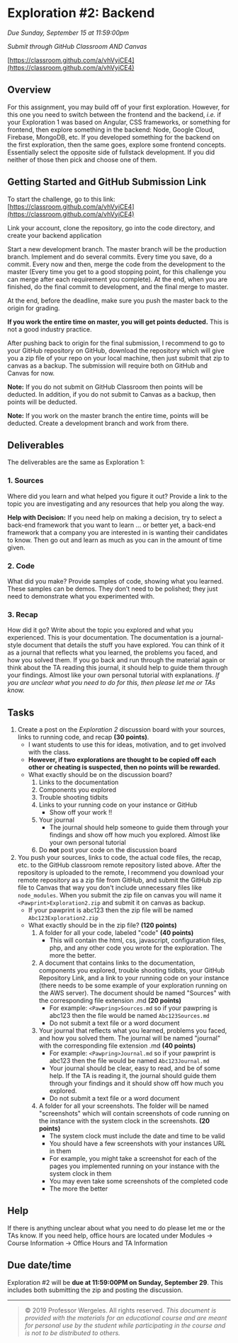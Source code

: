 # Exploration #2: Backend 

*Due Sunday, September 15 at 11:59:00pm*

*Submit through GitHub Classroom AND Canvas*

[https://classroom.github.com/a/vhVyiCE4](https://classroom.github.com/a/vhVyiCE4)


## Overview
For this assignment, you may build off of your first exploration. However, for this one you need to switch between the frontend and the backend,  _i.e._  if your Exploration 1 was based on Angular, CSS frameworks, or something for frontend, then explore something in the backend: Node, Google Cloud, Firebase, MongoDB, etc. If you developed something for the backend on the first exploration, then the same goes, explore some frontend concepts. Essentially select the opposite side of fullstack development. If you did neither of those then pick and choose one of them. 

## Getting Started and GitHub Submission Link

To start the challenge, go to this link:  [https://classroom.github.com/a/vhVyiCE4](https://classroom.github.com/a/vhVyiCE4)

Link your account, clone the repository, go into the code directory, and create your backend application 

Start a new development branch. The master branch will be the production branch. Implement and do several commits. Every time you save, do a commit. Every now and then, merge the code from the development to the master (Every time you get to a good stopping point, for this challenge you can merge after each requirement you complete). At the end, when you are finished, do the final commit to development, and the final merge to master.

At the end, before the deadline, make sure you push the master back to the origin for grading.

**If you work the entire time on master, you will get points deducted.**  This is not a good industry practice.

After pushing back to origin for the final submission, I recommend to go to your GitHub repository on GitHub, download the repository which will give you a zip file of your repo on your local machine, then just submit that zip to canvas as a backup. The submission will require both on GitHub and Canvas for now.

**Note:** If you do not submit on GitHub Classroom then points will be deducted. In addition, if you do not submit to Canvas as a backup, then points will be deducted. 

**Note:** If you work on the master branch the entire time, points will be deducted. Create a development branch and work from there. 

## Deliverables 
The deliverables are the same as Exploration 1:

### 1. Sources

Where did you learn and what helped you figure it out? Provide a link to the topic you are investigating and any resources that help you along the way.

**Help with Decision:** If you need help on making a decision, try to select a back-end framework that you want to learn ... or better yet, a back-end framework that a company you are interested in is wanting their candidates to know. Then go out and learn as much as you can in the amount of time given.

### 2. Code

What did you make? Provide samples of code, showing what you learned. These samples can be demos. They don’t need to be polished; they just need to demonstrate what you experimented with.

### 3. Recap 

How did it go? Write about the topic you explored and what you experienced. This is your documentation. The documentation is a journal-style document that details the stuff you have explored.  You can think of it as a journal that reflects what you learned, the problems you faced, and how you solved them. If you go back and run through the material again or think about the TA reading this journal, it should help to guide them through your findings. Almost like your own personal tutorial with explanations. *If you are unclear what you need to do for this, then please let me or TAs know.*

## Tasks

1.  Create a post on the  _Exploration 2_  discussion board with your sources, links to running code, and recap  **(30 points)**.
    -   I want students to use this for ideas, motivation, and to get involved with the class. 
    - **However, if two explorations are thought to be copied off each other or cheating is suspected, then no points will be rewarded.**
    -   What exactly should be on the discussion board?
        1.  Links to the documentation
        2.  Components you explored
        3.  Trouble shooting tidbits
        4.  Links to your running code on your instance or GitHub
            -   Show off your work !!
        5.  Your journal
            -   The journal should help someone to guide them through your findings and show off how much you explored. Almost like your own personal tutorial
          6. Do **not** post your code on the discussion board
2.  You push your sources, links to code, the actual code files, the recap, etc. to the GitHub classroom remote repository listed above. After the repository is uploaded to the remote, I recommend you download your remote repository as a zip file from GitHub, and submit the GitHub zip file to Canvas that way you don't include unnecessary files like `node_modules`. When you submit the zip file on canvas you will name it `<Pawprint>Exploration2.zip` and submit it on canvas as backup. 
    -   If your pawprint is abc123 then the zip file will be named `Abc123Exploration2.zip`
    -   What exactly should be in the zip file? **(120 points)**
        1.  A folder for all your code, labeled "code"  **(40 points)**  
            -   This will contain the html, css, javascript, configuration files, php, and any other code you wrote for the exploration. The more the better.
        2.  A document that contains links to the documentation, components you explored, trouble shooting tidbits, your GitHub Repository Link, and a link to your running code on your instance (there needs to be some example of your exploration running on the AWS server). The document should be named "Sources" with the corresponding file extension .md  **(20 points)**
            -   For example: `<Pawpring>Sources.md` so if your pawpring is abc123 then the file would be named `Abc123Sources.md`
            - Do not submit a text file or a word document 
        3.  Your journal that reflects what you learned, problems you faced, and how you solved them. The journal will be named "journal" with the corresponding file extension .md **(40 points)**
            -   For example: `<Pawpring>Journal.md` so if your pawprint is abc123 then the file would be named `Abc123Journal.md`
            -   Your journal should be clear, easy to read, and be of some help. If the TA is reading it, the journal should  guide them through your findings and it should show off how much you explored.
            - Do not submit a text file or a word document 
        4.  A folder for all your screenshots. The folder will be named "screenshots" which will contain screenshots of code running on the instance with the system clock in the screenshots.  **(20 points)**
            - The system clock must include the date and time to be valid 
            - You should have a few screenshots with your instances URL in them   
            - For example, you might take a screenshot for each of the pages you implemented running on your instance with the system clock in them 
            - You may even take some screenshots of the completed code
            - The more the better 

## Help

If there is anything unclear about what you need to do please let me or the TAs know. If you need help, office hours are located under Modules -> Course Information -> Office Hours and TA Information

## Due date/time

Exploration #2 will be  **due at 11:59:00PM on Sunday, September 29**.  This includes both submitting the zip and posting the discussion.

---

> © 2019 Professor Wergeles. All rights reserved. 
> _This document is provided with the materials for an educational course and are meant for personal use by the student while participating in the course and is not to be distributed to others._
